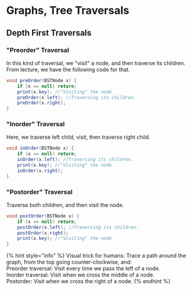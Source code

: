 # Graphs, Tree Traversals

## Depth First Traversals

### "Preorder" Traversal

In this kind of traversal, we "visit" a node, and then traverse its children. From lecture, we have the following code for that.

```java
void preOrder(BSTNode x) {
    if (x == null) return;
    print(x.key); //"Visiting" the node
    preOrder(x.left); //Traversing its children.
    preOrder(x.right); 
}
```

### "Inorder" Traversal

Here, we traverse left child, visit, then traverse right child.

```java
void inOrder(BSTNode x) {
    if (x == null) return;
    inOrder(x.left); //Traversing its children.
    print(x.key); //"Visiting" the node
    inOrder(x.right); 
}
```

### "Postorder" Traversal

Traverse both children, and then visit the node.

```java
void postOrder(BSTNode x) {
    if (x == null) return;
    postOrder(x.left); //Traversing its children.
    postOrder(x.right); 
    print(x.key); //"Visiting" the node
}
```

{% hint style="info" %}
Visual trick for humans: Trace a path around the graph, from the top going counter-clockwise, and:  
Preorder traversal: Visit every time we pass the left of a node.  
Inorder traversal: Visit when we cross the middle of a node.  
Postorder: Visit when we cross the right of a node.
{% endhint %}

